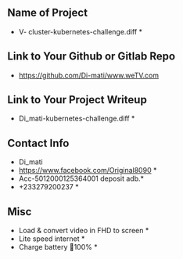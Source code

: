 ## Name of Project 
* V- cluster-kubernetes-challenge.diff *

## Link to Your Github or Gitlab Repo
* https://github.com/Di-mati/www.weTV.com

## Link to Your Project Writeup
* Di_mati-kubernetes-challenge.diff *

## Contact Info
* Di_mati
* https://www.facebook.com/Original8090 *
* Acc-5012000125364001 deposit adb.*
* +233279200237 *

## Misc 
* Load & convert video in FHD to screen *
* Lite speed internet *
* Charge battery 🔋100% *
